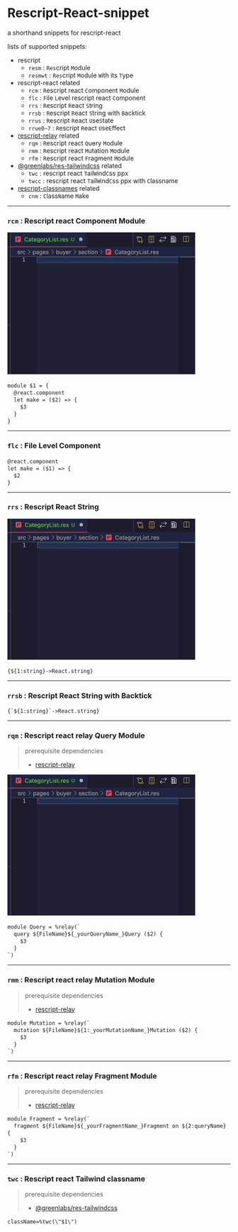 # Rescript-React-snippet

a shorthand snippets for rescript-react

lists of supported snippets:

- rescript
  - `resm` : `Res`cript `M`odule
  - `resmwt` : `Res`cript `M`odule `W`ith its `T`ype
- rescript-react related
  - `rcm` : `R`escript react `C`omponent `M`odule
  - `flc` : `F`ile `L`evel rescript react `C`omponent
  - `rrs` : `R`escript `R`eact `S`tring
  - `rrsb` : `R`escript `R`eact `S`tring with `B`acktick
  - `rrus` : `R`escript `R`eact `U`se`S`tate
  - `rrue0~7` : `R`escript `R`eact `U`se`E`ffect
- [rescript-relay](https://www.npmjs.com/package/rescript-relay) related
  - `rqm` : `R`escript react `Q`uery `M`odule
  - `rmm` : `R`escript react `M`utation `M`odule
  - `rfm` : `R`escript react `F`ragment `M`odule
- [@greenlabs/res-tailwindcss](https://www.npmjs.com/package/@greenlabs/res-tailwindcss) related
  - `twc` : rescript react `T`ail`W`ind`C`ss ppx
  - `twcc` : rescript react `T`ail`W`ind`C`ss ppx with `C`lassname
- [rescript-classnames](https://www.npmjs.com/package/rescript-classnames) related
  - `cnm` : `C`lass`N`ame `M`ake

---

### `rcm` : Rescript react Component Module

![rcm gif](./img/rcm.gif)

```rescript
module $1 = {
  @react.component
  let make = ($2) => {
    $3
  }
}
```

---

### `flc` : File Level Component

```rescript
@react.component
let make = ($1) => {
  $2
}
```

---

### `rrs` : Rescript React String

![rrs gif](./img/rqm.gif)

```rescript
{${1:string}->React.string}
```

---

### `rrsb` : Rescript React String with Backtick

```rescript
{`${1:string}`->React.string}
```

---

### `rqm` : Rescript react relay Query Module

> prerequisite dependencies
>
> - [rescript-relay](https://www.npmjs.com/package/rescript-relay)

![rqm gif](./img/rqm.gif)

```rescript
module Query = %relay(`
  query ${FileName}${_yourQueryName_}Query ($2) {
    $3
  }
`)
```

---

### `rmm` : Rescript react relay Mutation Module

> prerequisite dependencies
>
> - [rescript-relay](https://www.npmjs.com/package/rescript-relay)

```rescript
module Mutation = %relay(`
  mutation ${FileName}${1:_yourMutationName_}Mutation ($2) {
    $3
  }
`)
```

---

### `rfm` : Rescript react relay Fragment Module

> prerequisite dependencies
>
> - [rescript-relay](https://www.npmjs.com/package/rescript-relay)

```rescript
module Fragment = %relay(`
  fragment ${FileName}${_yourFragmentName_}Fragment on ${2:queryName} {
    $3
  }
`)
```

---

### `twc` : Rescript react Tailwind classname

> prerequisite dependencies
>
> - [@greenlabs/res-tailwindcss](https://www.npmjs.com/package/@greenlabs/res-tailwindcss)

```rescript
className=%twc(\"$1\")
```
